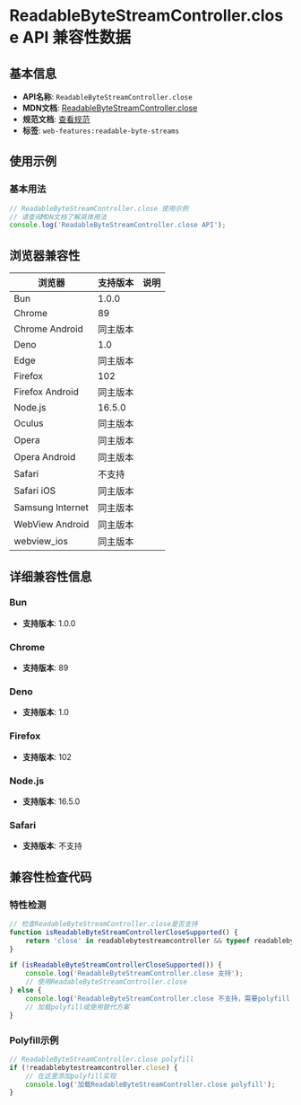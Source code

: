 # ReadableByteStreamController.close API 兼容性数据

## 基本信息

- **API名称**: `ReadableByteStreamController.close`
- **MDN文档**: [ReadableByteStreamController.close](https://developer.mozilla.org/docs/Web/API/ReadableByteStreamController/close)
- **规范文档**: [查看规范](https://streams.spec.whatwg.org/#ref-for-rbs-controller-close①)
- **标签**: `web-features:readable-byte-streams`

## 使用示例

### 基本用法

```javascript
// ReadableByteStreamController.close 使用示例
// 请查阅MDN文档了解具体用法
console.log('ReadableByteStreamController.close API');
```

## 浏览器兼容性

| 浏览器 | 支持版本 | 说明 |
|--------|----------|------|
| Bun | 1.0.0 |  |
| Chrome | 89 |  |
| Chrome Android | 同主版本 |  |
| Deno | 1.0 |  |
| Edge | 同主版本 |  |
| Firefox | 102 |  |
| Firefox Android | 同主版本 |  |
| Node.js | 16.5.0 |  |
| Oculus | 同主版本 |  |
| Opera | 同主版本 |  |
| Opera Android | 同主版本 |  |
| Safari | 不支持 |  |
| Safari iOS | 同主版本 |  |
| Samsung Internet | 同主版本 |  |
| WebView Android | 同主版本 |  |
| webview_ios | 同主版本 |  |

## 详细兼容性信息

### Bun

- **支持版本**: 1.0.0

### Chrome

- **支持版本**: 89

### Deno

- **支持版本**: 1.0

### Firefox

- **支持版本**: 102

### Node.js

- **支持版本**: 16.5.0

### Safari

- **支持版本**: 不支持

## 兼容性检查代码

### 特性检测

```javascript
// 检查ReadableByteStreamController.close是否支持
function isReadableByteStreamControllerCloseSupported() {
    return 'close' in readablebytestreamcontroller && typeof readablebytestreamcontroller.close === 'function';
}

if (isReadableByteStreamControllerCloseSupported()) {
    console.log('ReadableByteStreamController.close 支持');
    // 使用ReadableByteStreamController.close
} else {
    console.log('ReadableByteStreamController.close 不支持，需要polyfill');
    // 加载polyfill或使用替代方案
}
```

### Polyfill示例

```javascript
// ReadableByteStreamController.close polyfill
if (!readablebytestreamcontroller.close) {
    // 在这里添加polyfill实现
    console.log('加载ReadableByteStreamController.close polyfill');
}
```

